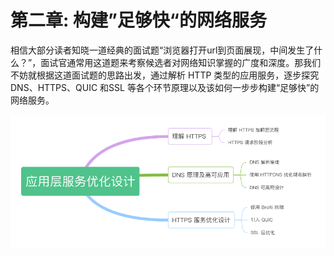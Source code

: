# 第二章: 构建”足够快“的网络服务

相信大部分读者知晓一道经典的面试题“浏览器打开url到页面展现，中间发生了什么？”，面试官通常用这道题来考察候选者对网络知识掌握的广度和深度。那我们不妨就根据这道面试题的思路出发，通过解析 HTTP 类型的应用服务，逐步探究 DNS、HTTPS、QUIC 和SSL 等各个环节原理以及该如何一步步构建“足够快”的网络服务。

<div  align="center">
	<img src="../assets/http-summary.png" width = "550"  align=center />
</div>